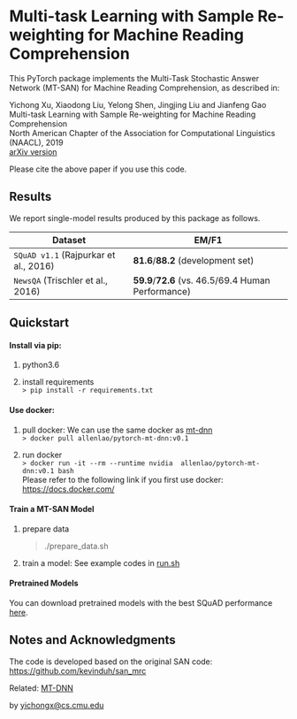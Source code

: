 # Multi-task Learning with Sample Re-weighting for Machine Reading Comprehension

This PyTorch package implements the Multi-Task Stochastic Answer Network (MT-SAN) for Machine Reading Comprehension, as described in:

Yichong Xu, Xiaodong Liu, Yelong Shen, Jingjing Liu and Jianfeng Gao<br/>
Multi-task Learning with Sample Re-weighting for Machine Reading Comprehension</br>
North American Chapter of the Association for Computational Linguistics (NAACL), 2019<br/>
[arXiv version](https://arxiv.org/abs/1809.06963)

Please cite the above paper if you use this code. 

## Results
We report single-model results produced by this package as follows.

| Dataset | EM/F1 | 
| ------- | ------- | 
| `SQuAD v1.1` (Rajpurkar et al., 2016) | **81.6**/**88.2** (development set) |
| `NewsQA` (Trischler et al., 2016)| **59.9**/**72.6** (vs. 46.5/69.4 Human Performance)|

## Quickstart 

#### Install via pip:
1. python3.6

2. install requirements </br>
   ```> pip install -r requirements.txt```

#### Use  docker:
1. pull docker: We can use the same docker as [mt-dnn](https://github.com/namisan/mt-dnn) </br>
   ```> docker pull allenlao/pytorch-mt-dnn:v0.1```

2. run docker </br>
   ```> docker run -it --rm --runtime nvidia  allenlao/pytorch-mt-dnn:v0.1 bash``` </br>
    Please refer to the following link if you first use docker: https://docs.docker.com/


#### Train a MT-SAN Model
1. prepare data
   > ./prepare_data.sh
2. train a model: See example codes in [run.sh](https://github.com/xycforgithub/MultiTask-MRC/blob/master/run.sh)

#### Pretrained Models
You can download pretrained models with the best SQuAD performance [here](https://cmu.box.com/s/uorjtu3gtul7emrb2lh6ynqdue12dxdp).

## Notes and Acknowledgments
The code is developed based on the original SAN code: https://github.com/kevinduh/san_mrc

Related: <a href="https://arxiv.org/abs/1901.11504">MT-DNN</a>

by
yichongx@cs.cmu.edu




